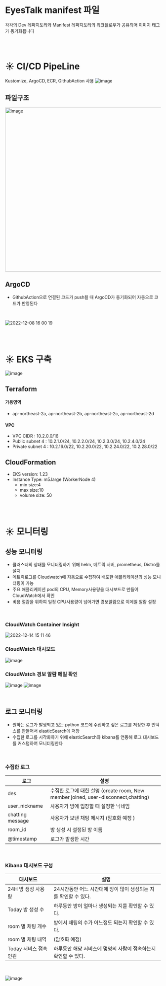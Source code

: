 # EyesTalk manifest 파일
각각의 Dev 레파지토리와 Manifest 레파지토리의 워크플로우가 공유되어 이미지 태그가 동기화됩니다


<br>
<br>

# ☀️ CI/CD PipeLine
Kustomize, ArgoCD, ECR, GithubAction 사용
![image](https://user-images.githubusercontent.com/73453283/206051230-c570cbe3-abe7-4329-b7ca-0472fbf87b02.png)
<br>

## 파일구조
<img width="528" alt="image" src="https://user-images.githubusercontent.com/73453283/206051058-ea17e833-a1e1-401f-959a-0784d4b2d351.png">

<br>

## ArgoCD
- GithubAction으로 연결된 코드가 push될 때 ArgoCD가 동기화되어 자동으로 코드가 반영된다
<br>

![2022-12-08 16 00 19](https://user-images.githubusercontent.com/73453283/206380718-62d199f8-b5b5-4f02-ab52-0b044a718cae.gif)



<br>
<br>

# ☀️ EKS 구축
![image](https://user-images.githubusercontent.com/73453283/206074481-88b4e5d3-bd7f-4edb-9ae4-abf1ac1cf8a5.png)
## Terraform
#### 가용영역
- ap-northeast-2a, ap-northeast-2b, ap-northeast-2c, ap-northeast-2d
#### VPC
- VPC CIDR : 10.2.0.0/16
- Public subnet 4 : 10.2.1.0/24, 10.2.2.0/24, 10.2.3.0/24, 10.2.4.0/24
- Private subnet 4 : 10.2.16.0/22, 10.2.20.0/22, 10.2.24.0/22, 10.2.28.0/22
## CloudFormation
- EKS version: 1.23
- Instance Type: m5.large (WorkerNode 4)
  - min size:4
  - max size:10
  - volume size: 50
  
<br>
<br>

# ☀️ 모니터링
## 성능 모니터링
- 클러스터의 상태를 모니터링하기 위해 helm, 메트릭 서버, prometheus, Distro를 설치
- 메트릭로그를 Cloudwatch에 자동으로 수집하여 배포한 애플리케이션의 성능 모니터링이 가능
- 주요 애플리케이션 pod의 CPU, Memory사용량을 대시보드로 만들어 CloudWatch에서 확인
- 비용 절감을 위하여 일정 CPU사용량이 넘어가면 경보알람으로 이메일 알람 설정
<br>

### CloudWatch Container Insight
![2022-12-14 15 11 46](https://user-images.githubusercontent.com/73453283/208239885-10946b33-4d17-4781-a22d-32cb4879b784.gif)

### CloudWatch 대시보드
![image](https://user-images.githubusercontent.com/73453283/206075542-0100fbe2-a6d2-46c6-9f0d-f2a5c0145014.png)
### CloudWatch 경보 알람 메일 확인
![image](https://user-images.githubusercontent.com/73453283/206075685-47769841-ffd8-4554-94f4-31a2ce12dff5.png)
![image](https://user-images.githubusercontent.com/73453283/206077277-48fc42bb-130d-4fb1-9354-05f4c56a5b56.png)

<br>

## 로그 모니터링
- 원하는 로그가 발생되고 있는 python 코드에 수집하고 싶은 로그를 저장한 후 인덱스를 만들어서 elasticSearch에 저장
- 수집한 로그를 시각화하기 위해 elasticSearch와 kibana를 연동해 로그 대시보드를 커스텀하여 모니터링한다

<br>

### 수집한 로그
| 로그 | 설명 |
| --- | --- |
| des | 수집한 로그에 대한 설명 (create room, New member joined, user-disconnect,chatting) |
| user_nickname | 사용자가 방에 입장할 때 설정한 닉네임  |
| chatting message | 사용자가 보낸 채팅 메시지 (암호화 예정 )  |
| room_id | 방 생성 시 설정된 방 이름 |
| @timestamp | 로그가 발생한 시간 |

<br>

### Kibana 대시보드 구성
| 대시보드 | 설명 |
| --- | --- |
| 24H 방 생성 사용량 | 24시간동안 어느 시간대에 방이 많이 생성되는 지를 확인할 수 있다.  |
| Today 방 생성 수 | 하루동안 방이 얼마나 생성되는 지를 확인할 수 있다.  |
| room 별 채팅 개수 | 방에서 채팅의 수가 어느정도 되는지 확인할 수 있다.  |
| room 별 채팅 내역 | (암호화 예정) |
| Today 서비스 접속 인원 | 하루동안 해당 서비스에 몇명의 사람이 접속하는지 확인할 수 있다.  |
<br>

![image](https://user-images.githubusercontent.com/73453283/206076638-28a130f7-bfcc-4e55-bef5-9aa2d637dbf3.png)



